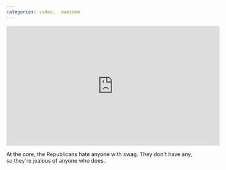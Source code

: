 ```yaml
---
categories: video,  awesome
---
```


<iframe width="560" height="315" src="https://www.youtube.com/embed/MECsuuNSEpQ" title="YouTube video player" frameborder="0" allow="accelerometer; autoplay; clipboard-write; encrypted-media; gyroscope; picture-in-picture" allowfullscreen></iframe>

At the core, the Republicans hate anyone with swag. They don't have any, so they're jealous of anyone who does.
